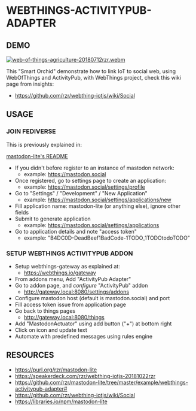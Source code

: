 # WEBTHINGS-ACTIVITYPUB-ADAPTER #

## DEMO ##

[![web-of-things-agriculture-20180712rzr.webm](
https://camo.githubusercontent.com/8c693d7e5d3950831e7f7fd62aa1dc790a6100f8/68747470733a2f2f732d6f70656e736f757263652e6f72672f77702d636f6e74656e742f75706c6f6164732f323031382f30372f7765622d6f662d7468696e67732d6167726963756c747572652d3230313830373132727a722e676966#web-of-things-agriculture-20180712rzr.gif
)](
https://player.vimeo.com/video/279677314#web-of-things-agriculture-20180712rzr.webm
"Video Demo")

This "Smart Orchid" demonstrate how to link IoT to social web,
using WebOfThings and ActivityPub,
with WebThings project, check this wiki page from insights:

* <https://github.com/rzr/webthing-iotjs/wiki/Social>

## USAGE ##

### JOIN FEDIVERSE ###

This is previously explained in:

[mastodon-lite's README](
https://github.com/rzr/mastodon-lite/blob/master/README.md
)

* If you didn't before register to an instance of mastodon network:
  * example: <https://mastodon.social>
* Once registered, go to settings page to create an application:
  * example: <https://mastodon.social/settings/profile>
* Go to "Settings" / "Development" / "New Application"
  * example: <https://mastodon.social/settings/applications/new>
* Fill application name: mastodon-lite (or anything else), ignore other fields
* Submit to generate application
  * example: <https://mastodon.social/settings/applications>
* Go to application details and note "access token"
  * example: "B4DC0D-DeadBeef1BadCode-1TODO_1TODOtodoTODO"

### SETUP WEBTHINGS ACTIVITYPUB ADDON ###

* Setup webthings-gateway as explained at:
  * <https://webthings.io/gateway>
* From addons menu, Add "ActivityPub Adapter"
* Go to addon page, and *configure* "ActivityPub" addon
  * <http://gateway.local:8080/settings/addons>
* Configure mastodon host (default is mastodon.social) and port
* Fill access token issue from application page
* Go back to things pages
  * <http://gateway.local:8080/things>
* Add "MastodonActuator" using add button ("+") at bottom right
* Click on icon and update text
* Automate with predefined messages using rules engine

## RESOURCES ##

* <https://purl.org/rzr/mastodon-lite>
* <https://speakerdeck.com/rzr/webthing-iotjs-20181022rzr>
* <https://github.com/rzr/mastodon-lite/tree/master/example/webthings-activitypub-adapter#>
* <https://github.com/rzr/webthing-iotjs/wiki/Social>
* <https://libraries.io/npm/mastodon-lite>
